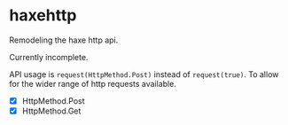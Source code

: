 # haxehttp
Remodeling the haxe http api.

Currently incomplete. 

API usage is `request(HttpMethod.Post)` instead of `request(true)`. To allow for the wider range of http requests available.

- [x] HttpMethod.Post 
- [x] HttpMethod.Get  
